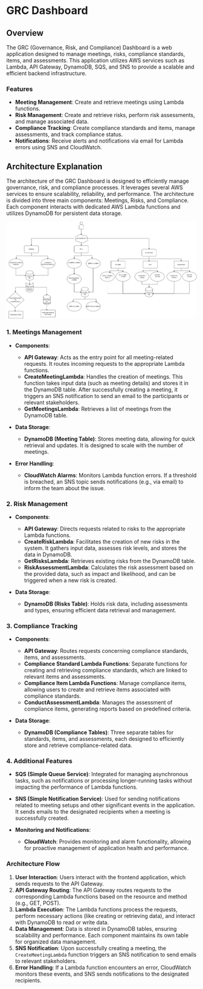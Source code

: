 # GRC Dashboard

## Overview

The GRC (Governance, Risk, and Compliance) Dashboard is a web application designed to manage meetings, risks, compliance standards, items, and assessments. This application utilizes AWS services such as Lambda, API Gateway, DynamoDB, SQS, and SNS to provide a scalable and efficient backend infrastructure. 

### Features

- **Meeting Management**: Create and retrieve meetings using Lambda functions.
- **Risk Management**: Create and retrieve risks, perform risk assessments, and manage associated data.
- **Compliance Tracking**: Create compliance standards and items, manage assessments, and track compliance status.
- **Notifications**: Receive alerts and notifications via email for Lambda errors using SNS and CloudWatch.

## Architecture Explanation

The architecture of the GRC Dashboard is designed to efficiently manage governance, risk, and compliance processes. It leverages several AWS services to ensure scalability, reliability, and performance. The architecture is divided into three main components: Meetings, Risks, and Compliance. Each component interacts with dedicated AWS Lambda functions and utilizes DynamoDB for persistent data storage.

![GRC Architecture Diagram](images/GRC.drawio.png)

### 1. Meetings Management

- **Components**:
  - **API Gateway**: Acts as the entry point for all meeting-related requests. It routes incoming requests to the appropriate Lambda functions.
  - **CreateMeetingLambda**: Handles the creation of meetings. This function takes input data (such as meeting details) and stores it in the DynamoDB table. After successfully creating a meeting, it triggers an SNS notification to send an email to the participants or relevant stakeholders.
  - **GetMeetingsLambda**: Retrieves a list of meetings from the DynamoDB table.

- **Data Storage**:
  - **DynamoDB (Meeting Table)**: Stores meeting data, allowing for quick retrieval and updates. It is designed to scale with the number of meetings.

- **Error Handling**:
  - **CloudWatch Alarms**: Monitors Lambda function errors. If a threshold is breached, an SNS topic sends notifications (e.g., via email) to inform the team about the issue.

### 2. Risk Management

- **Components**:
  - **API Gateway**: Directs requests related to risks to the appropriate Lambda functions.
  - **CreateRiskLambda**: Facilitates the creation of new risks in the system. It gathers input data, assesses risk levels, and stores the data in DynamoDB.
  - **GetRisksLambda**: Retrieves existing risks from the DynamoDB table.
  - **RiskAssessmentLambda**: Calculates the risk assessment based on the provided data, such as impact and likelihood, and can be triggered when a new risk is created.

- **Data Storage**:
  - **DynamoDB (Risks Table)**: Holds risk data, including assessments and types, ensuring efficient data retrieval and management.

### 3. Compliance Tracking

- **Components**:
  - **API Gateway**: Routes requests concerning compliance standards, items, and assessments.
  - **Compliance Standard Lambda Functions**: Separate functions for creating and retrieving compliance standards, which are linked to relevant items and assessments.
  - **Compliance Item Lambda Functions**: Manage compliance items, allowing users to create and retrieve items associated with compliance standards.
  - **ConductAssessmentLambda**: Manages the assessment of compliance items, generating reports based on predefined criteria.

- **Data Storage**:
  - **DynamoDB (Compliance Tables)**: Three separate tables for standards, items, and assessments, each designed to efficiently store and retrieve compliance-related data.

### 4. Additional Features

- **SQS (Simple Queue Service)**: Integrated for managing asynchronous tasks, such as notifications or processing longer-running tasks without impacting the performance of Lambda functions.

- **SNS (Simple Notification Service)**: Used for sending notifications related to meeting setups and other significant events in the application. It sends emails to the designated recipients when a meeting is successfully created.

- **Monitoring and Notifications**:
  - **CloudWatch**: Provides monitoring and alarm functionality, allowing for proactive management of application health and performance.

### Architecture Flow

1. **User Interaction**: Users interact with the frontend application, which sends requests to the API Gateway.
2. **API Gateway Routing**: The API Gateway routes requests to the corresponding Lambda functions based on the resource and method (e.g., GET, POST).
3. **Lambda Execution**: The Lambda functions process the requests, perform necessary actions (like creating or retrieving data), and interact with DynamoDB to read or write data.
4. **Data Management**: Data is stored in DynamoDB tables, ensuring scalability and performance. Each component maintains its own table for organized data management.
5. **SNS Notification**: Upon successfully creating a meeting, the `CreateMeetingLambda` function triggers an SNS notification to send emails to relevant stakeholders.
6. **Error Handling**: If a Lambda function encounters an error, CloudWatch monitors these events, and SNS sends notifications to the designated recipients.

